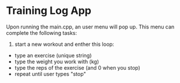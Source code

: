 # Training Log App

Upon running the main.cpp, an user menu will pop up. This menu can complete the following tasks:
1. start a new workout and enther this loop:
 - type an exercise (unique string)
 - type the weight you work with (kg)
 - type the reps of the exercise (and 0 when you stop)
 - repeat until user types "stop"
